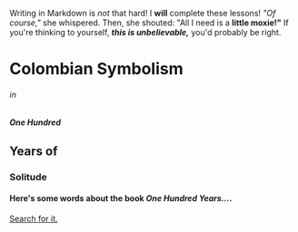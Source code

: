 Writing in Markdown is _not_ that hard!
I **will** complete these lessons!
_"Of course,"_ she whispered. Then, she shouted: "All I need is a **little moxie!"**
If you're thinking to yourself, **_this is unbelievable,_** you'd probably be right.
# Colombian Symbolism 
###### in 
##### One Hundred 
## Years of 
### Solitude

#### Here's some words about the book _One Hundred Years..._.
[Search for it.](www.google.com)
